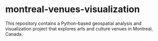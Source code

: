 # montreal-venues-visualization
This repository contains a Python-based geospatial analysis and visualization project that explores arts and culture venues in Montreal, Canada. 
